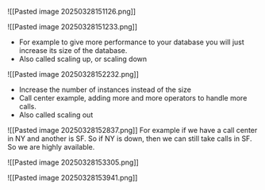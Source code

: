 ![[Pasted image 20250328151126.png]]

![[Pasted image 20250328151233.png]]
- For example to give more performance to your database you will just increase its size of the database.
- Also called scaling up, or scaling down

![[Pasted image 20250328152232.png]]
- Increase the number of instances instead of the size
- Call center example, adding more and more operators to handle more calls.
- Also called scaling out 

![[Pasted image 20250328152837.png]]
For example if we have a call center in NY and another is SF. So if NY is down, then we can still take calls in SF. So we are highly available. 

![[Pasted image 20250328153305.png]]

![[Pasted image 20250328153941.png]]

